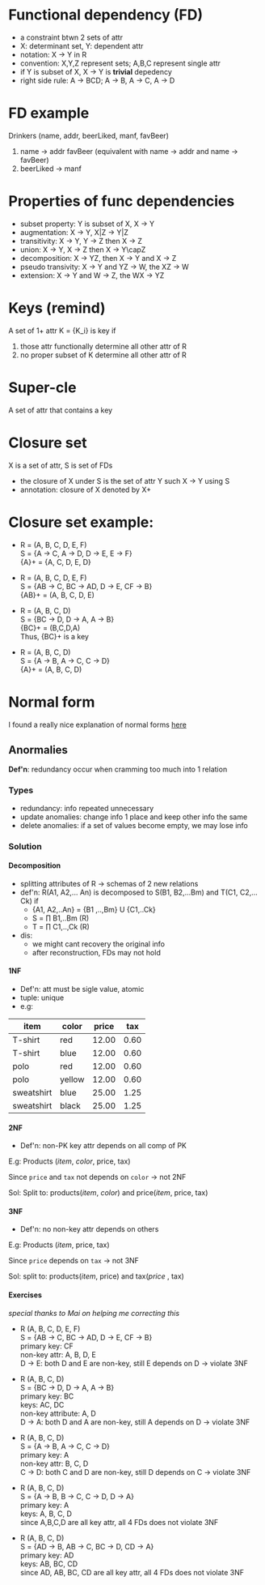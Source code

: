 # Functional dependency (FD)
- a constraint btwn 2 sets of attr
- X: determinant set, Y: dependent attr
- notation: X -> Y in R
- convention: X,Y,Z represent sets; A,B,C represent single attr
- if Y is subset of X, X -> Y is **trivial** depedency
- right side rule: A -> BCD; A -> B, A -> C, A -> D

# FD example
Drinkers (name, addr, beerLiked, manf, favBeer)
1. name -> addr favBeer (equivalent with name -> addr and name -> favBeer)
2. beerLiked -> manf

# Properties of func dependencies
- subset property: Y is subset of X, X -> Y
- augmentation: X -> Y, X|Z -> Y|Z
- transitivity: X -> Y, Y -> Z then X -> Z
- union: X -> Y, X -> Z then X -> Y\capZ
- decomposition: X -> YZ, then X -> Y and X -> Z
- pseudo transivity: X -> Y and YZ -> W, the XZ -> W
- extension: X -> Y and W -> Z, the WX -> YZ

# Keys (remind)
A set of 1+ attr K = {K_i} is key if
1. those attr functionally determine all other attr of R
2. no proper subset of K determine all other attr of R

# Super-cle
A set of attr that contains a key

# Closure set
X is a set of attr, S is set of FDs
- the closure of X under S is the set of attr Y such X -> Y using S
- annotation: closure of X denoted by X+

# Closure set example:
- R = (A, B, C, D, E, F)<br>
S = {A -> C, A -> D, D -> E, E -> F}<br>
{A}+ = {A, C, D, E, D}

- R = (A, B, C, D, E, F)<br>
S = {AB -> C, BC -> AD, D -> E, CF -> B}<br>
{AB}+ = (A, B, C, D, E)

- R = (A, B, C, D)<br>
S = {BC -> D, D -> A, A -> B} <br>
{BC}+ = (B,C,D,A)<br>
Thus, {BC}+ is a key

- R = (A, B, C, D)<br>
S = {A -> B, A -> C, C -> D}<br>
{A}+ = (A, B, C, D)

# Normal form
I found a really nice explanation of normal forms [here](https://www.youtube.com/watch?v=ABwD8IYByfk.)

## Anormalies
 **Def'n**: redundancy occur when cramming too much into 1 relation

### Types
- redundancy: info repeated unnecessary
- update anomalies: change info 1 place and keep other info the same
- delete anomalies: if a set of values become empty, we may lose info

### Solution

#### Decomposition
- splitting attributes of R -> schemas of 2 new relations
- def'n: R(A1, A2,... An) is decomposed to S(B1, B2,...Bm) and T(C1, C2,... Ck) if
  - {A1, A2,..An} = {B1 ,..,Bm} U {C1,..Ck}
  - S = ∏ B1,..Bm (R)
  - T = ∏ C1,..,Ck (R)
- dis:
    - we might cant recovery the original info
    - after reconstruction, FDs may not hold

#### 1NF
- Def'n: att must be sigle value, atomic
- tuple: unique
- e.g:

| item       | color  | price | tax  |
|------------|--------|-------|------|
| T-shirt    | red    | 12.00 | 0.60 |
| T-shirt    | blue   | 12.00 | 0.60 |
| polo       | red    | 12.00 | 0.60 |
| polo       | yellow | 12.00 | 0.60 |
| sweatshirt | blue   | 25.00 | 1.25 |
| sweatshirt | black  | 25.00 | 1.25 |

#### 2NF
- Def'n: non-PK key attr depends on all comp of PK

E.g: Products (*item*, *color*, price, tax)

Since `price` and `tax` not depends on `color` -> not 2NF

Sol: Split to: products(*item*, *color*) and price(*item*, price, tax)

#### 3NF
- Def'n: no non-key attr depends on others

E.g: Products (*item*, price, tax)

Since `price` depends on `tax` -> not 3NF

Sol: split to: products(*item*, price) and tax(*price* , tax)

#### Exercises
*special thanks to Mai on helping me correcting this*
- R (A, B, C, D, E, F)<br>
S = {AB -> C, BC -> AD, D -> E, CF -> B}<br>
primary key: CF <br>
non-key attr: A, B, D, E<br>
D -> E: both D and E are non-key, still E depends on D -> violate 3NF

- R (A, B, C, D) <br>
S = {BC -> D, D -> A, A -> B}<br>
primary key: BC<br>
keys: AC, DC<br>
non-key attribute: A, D<br>
D -> A: both D and A are non-key, still A depends on D -> violate 3NF

- R (A, B, C, D)<br>
S = {A -> B, A -> C, C -> D}<br>
primary key: A<br>
non-key attr: B, C, D<br>
C -> D: both C and D are non-key, still D depends on C -> violate 3NF

- R (A, B, C, D)<br>
S = {A -> B, B -> C, C -> D, D -> A}<br>
primary key: A<br>
keys: A, B, C, D<br>
since A,B,C,D are all key attr, all 4 FDs does not violate 3NF

- R (A, B, C, D)<br>
S = {AD -> B, AB -> C, BC -> D, CD -> A}<br>
primary key: AD<br>
keys: AB, BC, CD<br>
since AD, AB, BC, CD are all key attr, all 4 FDs does not violate 3NF